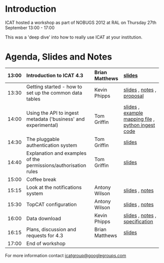 # Introduction #

ICAT hosted a workshop as part of NOBUGS 2012 at RAL on Thursday 27th September 13:00 - 17:00

This was a 'deep dive' into how to really use ICAT at your institution.

# Agenda, Slides and Notes #

| 13:00 | Introduction to ICAT 4.3                                            | Brian Matthews | [slides](http://icatproject.googlecode.com/svn/meetings/NOBUGS2012Talks/Introduction-to-ICAT.pdf) |
|:------|:--------------------------------------------------------------------|:---------------|:--------------------------------------------------------------------------------------------------|
| 13:30 | Getting started - how to set up the common data tables              | Kevin Phipps   | [slides](http://icatproject.googlecode.com/svn/meetings/NOBUGS2012Talks/NOBUGS_2012_getting_started.pdf) , [notes](http://icatproject.googlecode.com/svn/meetings/NOBUGS2012Talks/NOBUGS_2012_getting_started%20-%20with%20notes.pdf) , [proposal](StandardTableEntries.md)  |
| 14:00 | Using the API to ingest metadata ('business' and experimental)      | Tom Griffin    | [slides](http://icatproject.googlecode.com/svn/meetings/NOBUGS2012Talks/IngestingData.pdf) , [example mapping file](http://icatproject.googlecode.com/svn/meetings/NOBUGS2012Talks/nxingest_mapping_example_xml.pdf) , [python ingest code](http://code.google.com/p/icatproject/source/browse/contrib/scripts/ingestNexus) |
| 14:30 | The pluggable authentication system                                 | Tom Griffin    | [slides](http://icatproject.googlecode.com/svn/meetings/NOBUGS2012Talks/ICATPluggableAuthentication.pdf)  |
| 14:40 | Explanation and examples of the permissions/authorisation rules     | Tom Griffin    | [slides](http://icatproject.googlecode.com/svn/meetings/NOBUGS2012Talks/ICATAuthorisationRules.pdf) |
| 15:00 | Coffee break                                                        |                |   |
| 15:15 | Look at the notifications system                                    | Antony Wilson  | [slides](http://icatproject.googlecode.com/svn/meetings/NOBUGS2012Talks/ICAT%20Notifications.pdf) , [notes](http://icatproject.googlecode.com/svn/meetings/NOBUGS2012Talks/ICAT%20Notifications%20-%20with%20notes.pdf) |
| 15:30 | TopCAT configuration                                                | Antony Wilson  | [slides](http://icatproject.googlecode.com/svn/meetings/NOBUGS2012Talks/TopCAT%20Configuration.pdf) , [notes](http://icatproject.googlecode.com/svn/meetings/NOBUGS2012Talks/TopCAT%20Configuration%20-%20with%20notes.pdf) |
| 16:00 | Data download                                                       | Kevin Phipps   | [slides](http://icatproject.googlecode.com/svn/meetings/NOBUGS2012Talks/NOBUGS_2012_data_download.pdf) , [notes](http://icatproject.googlecode.com/svn/meetings/NOBUGS2012Talks/NOBUGS_2012_data_download%20-%20with%20notes.pdf) ,  [specification](http://icatproject.googlecode.com/svn/meetings/NOBUGS2012Talks/DataServerInterfaceSpecification.pdf) |
| 16:15 | Plans, discussion and requests for 4.3                              | Brian Matthews | [slides](http://icatproject.googlecode.com/svn/meetings/NOBUGS2012Talks/ICAT-4.3%20Future%20Plans%20Discussion.pdf)  |
| 17:00 | End of workshop                                                     |                |   |

For more information contact icatgroup@googlegroups.com